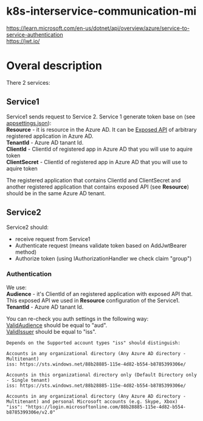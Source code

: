 # k8s-interservice-communication-mi

https://learn.microsoft.com/en-us/dotnet/api/overview/azure/service-to-service-authentication  
https://jwt.io/

# Overal description
There 2 services: 
## Service1 
Service1 sends request to Service 2. Service 1 generate token base on (see [appsettings.json](https://github.com/bastyuchenko/k8s-interservice-communication-mi/blob/main/Service1/appsettings.json)):  
__Resource__ - it is resource in the Azure AD. It can be [Exposed API]() of arbitrary registered application in Azure AD.  
__TenantId__ - Azure AD tanant Id.  
__ClientId__ - ClientId of registered app in Azure AD that you will use to aquire token  
__ClientSecret__ - ClientId of registered app in Azure AD that you will use to aquire token  

The registered application that contains ClientId and ClientSecret and another registered application that contains exposed API (see __Resource__) should be in the same Azure AD tenant.

## Service2
Service2 should:  
* receive request from Service1
* Authenticate request (means validate token based on AddJwtBearer method)
* Authorize token (using IAuthorizationHandler we check claim "group")

### Authentication
We use:  
__Audience__ - it's ClientId of an registered application with exposed API that. This exposed API we used in __Resource__ configuration of the Service1.  
__TenantId__ - Azure AD tanant Id.  

You can re-check you auth settings in the following way:  
[ValidAudience](https://github.com/bastyuchenko/k8s-interservice-communication-mi/blob/f1767386c3ae896132902214c0dfb63970c35de8/Service2/Program.cs#L21) should be equal to "aud".  
[ValidIssuer](https://github.com/bastyuchenko/k8s-interservice-communication-mi/blob/f1767386c3ae896132902214c0dfb63970c35de8/Service2/Program.cs#L22)  should be equal to "iss".  

```
Depends on the Supported account types "iss" should distinguish:  

Accounts in any organizational directory (Any Azure AD directory - Multitenant)  
iss: https://sts.windows.net/88b28885-115e-4d82-b554-b8785399306e/  

Accounts in this organizational directory only (Default Directory only - Single tenant)  
iss: https://sts.windows.net/88b28885-115e-4d82-b554-b8785399306e/  

Accounts in any organizational directory (Any Azure AD directory - Multitenant) and personal Microsoft accounts (e.g. Skype, Xbox)  
"iss": "https://login.microsoftonline.com/88b28885-115e-4d82-b554-b8785399306e/v2.0"
```


